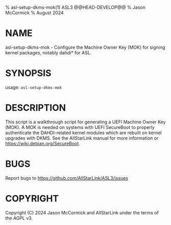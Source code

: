 % asl-setup-dkms-mok(1) ASL3 @@HEAD-DEVELOP@@
% Jason McCormick
% August 2024

# NAME
asl-setup-dkms-mok - Configure the Machine Owner Key (MOK)
for signing kernel packages, notably dahdi* for ASL.

# SYNOPSIS
usage: `asl-setup-dkms-mok`

# DESCRIPTION
This script is a walkthrough script for generating a UEFI Machine Owner
Key (MOK). A MOK is needed on systems with UEFI SecureBoot to properly
authenticate the DAHDI-related kernel modules which are rebuilt on kernel
upgrades with DKMS. See the AllStarLink manual for more information or
https://wiki.debian.org/SecureBoot.

# BUGS
Report bugs to https://github.com/AllStarLink/ASL3/issues

# COPYRIGHT
Copyright (C) 2024 Jason McCormick and AllStarLink
under the terms of the AGPL v3.
